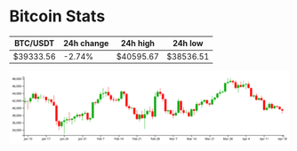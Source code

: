 # Bitcoin Stats

BTC/USDT|24h change|24h high|24h low|
|---|---|---|---|
|$39333.56|-2.74%|$40595.67|$38536.51|

<img src="./chart.svg">
